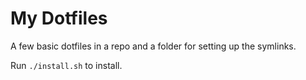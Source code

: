 # My Dotfiles

A few basic dotfiles in a repo and a folder for setting up the symlinks.

Run `./install.sh` to install.
